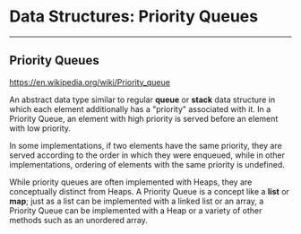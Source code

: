 # Data Structures: Priority Queues

---

## Priority Queues

<https://en.wikipedia.org/wiki/Priority_queue>

An abstract data type similar to regular **queue** or **stack** data structure in which each element additionally has a "priority" associated with it. In a Priority Queue, an element with high priority is served before an element with low priority.

In some implementations, if two elements have the same priority, they are served according to the order in which they were enqueued, while in other implementations, ordering of elements with the same priority is undefined.

While priority queues are often implemented with Heaps, they are conceptually distinct from Heaps. A Priority Queue is a concept like a **list** or **map**; just as a list can be implemented with a linked list or an array, a Priority Queue can be implemented with a Heap or a variety of other methods such as an unordered array.
